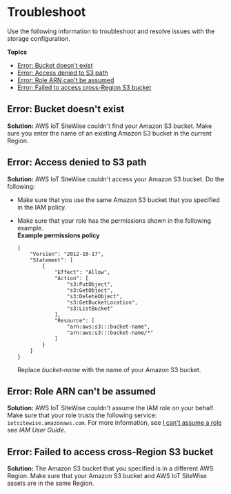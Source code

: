 # Troubleshoot<a name="troubleshoot-storage-configuration"></a>

Use the following information to troubleshoot and resolve issues with the storage configuration\.

**Topics**
+ [Error: Bucket doesn't exist](#no-s3-bucket)
+ [Error: Access denied to S3 path](#iam-permissions)
+ [Error: Role ARN can't be assumed](#iam-trust-relationship)
+ [Error: Failed to access cross\-Region S3 bucket](#cross-region-s3-bucket)

## Error: Bucket doesn't exist<a name="no-s3-bucket"></a>

**Solution:** AWS IoT SiteWise couldn't find your Amazon S3 bucket\. Make sure you enter the name of an existing Amazon S3 bucket in the current Region\.

## Error: Access denied to S3 path<a name="iam-permissions"></a>

**Solution:** AWS IoT SiteWise couldn't access your Amazon S3 bucket\. Do the following:
+ Make sure that you use the same Amazon S3 bucket that you specified in the IAM policy\.
+ Make sure that your role has the permissions shown in the following example\.  
**Example permissions policy**  

  ```
  {
      "Version": "2012-10-17",
      "Statement": [
          {
              "Effect": "Allow",
              "Action": [
                  "s3:PutObject",
                  "s3:GetObject",
                  "s3:DeleteObject",
                  "s3:GetBucketLocation",
                  "s3:ListBucket"
              ],
              "Resource": [
                  "arn:aws:s3:::bucket-name",
                  "arn:aws:s3:::bucket-name/*"
              ]
          }
      ]
  }
  ```

  Replace *bucket\-name* with the name of your Amazon S3 bucket\.

## Error: Role ARN can't be assumed<a name="iam-trust-relationship"></a>

**Solution:** AWS IoT SiteWise couldn't assume the IAM role on your behalf\. Make sure that your role trusts the following service: `iotsitewise.amazonaws.com`\. For more information, see [I can't assume a role](https://docs.aws.amazon.com/IAM/latest/UserGuide/troubleshoot_roles.html#troubleshoot_roles_cant-assume-role) see *IAM User Guide*\.

## Error: Failed to access cross\-Region S3 bucket<a name="cross-region-s3-bucket"></a>

**Solution:** The Amazon S3 bucket that you specified is in a different AWS Region\. Make sure that your Amazon S3 bucket and AWS IoT SiteWise assets are in the same Region\.